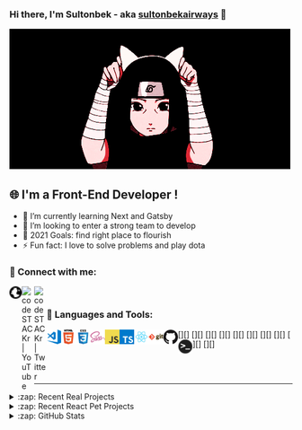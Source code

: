 ### Hi there, I'm Sultonbek - aka [sultonbekairways][website] 👋

![itachi](itac_molodoy.gif)

## 🌐 I'm a Front-End Developer !

- 📗 I’m currently learning Next and Gatsby
- 👯 I’m looking to enter a strong team to develop
- 🥅 2021 Goals: find right place to flourish
- ⚡ Fun fact: I love to solve problems and play dota

### 📝 Connect with me:

[<img align="left" alt="codeSTACKr.com" width="22px" src="https://raw.githubusercontent.com/iconic/open-iconic/master/svg/globe.svg" />][website]
[<img align="left" alt="codeSTACKr | YouTube" width="22px" src="https://cdn.jsdelivr.net/npm/simple-icons@v3/icons/telegram.svg" />][youtube]
[<img align="left" alt="codeSTACKr | Twitter" width="22px" src="https://cdn.jsdelivr.net/npm/simple-icons@v3/icons/gmail.svg" />][gmail]

<br />

### 🔨 Languages and Tools:

[<img align="left" alt="Visual Studio Code" width="26px" src="https://raw.githubusercontent.com/github/explore/80688e429a7d4ef2fca1e82350fe8e3517d3494d/topics/visual-studio-code/visual-studio-code.png" />][]
[<img align="left" alt="HTML5" width="26px" src="https://raw.githubusercontent.com/github/explore/80688e429a7d4ef2fca1e82350fe8e3517d3494d/topics/html/html.png" />][]
[<img align="left" alt="CSS3" width="26px" src="https://raw.githubusercontent.com/github/explore/80688e429a7d4ef2fca1e82350fe8e3517d3494d/topics/css/css.png" />][]
[<img align="left" alt="Sass" width="26px" src="https://raw.githubusercontent.com/github/explore/80688e429a7d4ef2fca1e82350fe8e3517d3494d/topics/sass/sass.png" />][]
[<img align="left" alt="JavaScript" width="26px" src="https://raw.githubusercontent.com/github/explore/80688e429a7d4ef2fca1e82350fe8e3517d3494d/topics/javascript/javascript.png" />][]
[<img align="left" alt="MySQL" width="26px" src="https://raw.githubusercontent.com/github/explore/80688e429a7d4ef2fca1e82350fe8e3517d3494d/topics/typescript/typescript.png" />][]
[<img align="left" alt="React" width="26px" src="https://raw.githubusercontent.com/github/explore/80688e429a7d4ef2fca1e82350fe8e3517d3494d/topics/react/react.png" />][]
[<img align="left" alt="Git" width="26px" src="https://raw.githubusercontent.com/github/explore/80688e429a7d4ef2fca1e82350fe8e3517d3494d/topics/git/git.png" />][]
[<img align="left" alt="GitHub" width="26px" src="https://raw.githubusercontent.com/github/explore/78df643247d429f6cc873026c0622819ad797942/topics/github/github.png" />][]
[<img align="left" alt="Terminal" width="26px" src="https://raw.githubusercontent.com/github/explore/80688e429a7d4ef2fca1e82350fe8e3517d3494d/topics/terminal/terminal.png" />][]

<br />
<br />

---

<details>
  <summary>:zap: Recent Real Projects</summary>

  - [Pure JS based project](https://Proweb.uz)
  - [Small business card webpage](https://Multicake.uz)
  - [Team based project](https://www.scnsoft.com/)

</details>

<details>
  <summary>:zap: Recent React Pet Projects</summary>

  - [Space X flights SPA in React js and concurrently back in node + graphQl](https://sultonbekairways-spacex.herokuapp.com/)

</details>

<details>
  <summary>:zap: GitHub Stats</summary>

  <img align="left" alt="sultonbekairways's GitHub Stats" src="https://github-readme-stats.vercel.app/api?username=sultonbekairways&show_icons=true&hide_border=true" />

</details>

[website]: https://github.com/sultonbekairways
[youtube]: https://t.me/sultonbekairways
[gmail]: mailto:kingsulton45@gmail.com